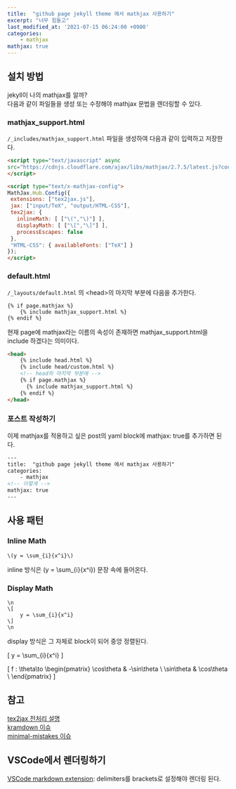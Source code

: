```yaml
---
title:  "github page jekyll theme 에서 mathjax 사용하기"
excerpt: "너무 힘들고"
last_modified_at: '2021-07-15 06:24:00 +0900'
categories:
    - mathjax
mathjax: true
---
```

## 설치 방법
jekyll이 나의 mathjax를 알까?\
다음과 같이 파일들을 생성 또는 수정해야 mathjax 문법을 렌더링할 수 있다.

### mathjax_support.html
```/_includes/mathjax_support.html``` 파일을 생성하여 다음과 같이 입력하고 저장한다.
```html
<script type="text/javascript" async
src="https://cdnjs.cloudflare.com/ajax/libs/mathjax/2.7.5/latest.js?config=TeX-MML-AM_CHTML">
</script>

<script type="text/x-mathjax-config">
MathJax.Hub.Config({
 extensions: ["tex2jax.js"],
 jax: ["input/TeX", "output/HTML-CSS"],
 tex2jax: {
   inlineMath: [ ["\(","\)"] ],
   displayMath: [ ["\[","\]"] ],
   processEscapes: false
 },
 "HTML-CSS": { availableFonts: ["TeX"] }
});
</script>
```

### default.html
```/_layouts/default.html``` 의 \<head\>의 마지막 부분에 다음을 추가한다.
```
{% if page.mathjax %}
    {% include mathjax_support.html %}
{% endif %}
```
현재 page에 mathjax라는 이름의 속성이 존재하면 mathjax_support.html을 include 하겠다는 의미이다.
```html
<head>
    {% include head.html %}
    {% include head/custom.html %}
    <!-- head의 마지막 부분에 -->
    {% if page.mathjax %}
      {% include mathjax_support.html %}
    {% endif %}
</head>
```

### 포스트 작성하기
이제 mathjax를 적용하고 싶은 post의 yaml block에 mathjax: true를 추가하면 된다.
```html
---
title:  "github page jekyll theme 에서 mathjax 사용하기"
categories:
    - mathjax
<!-- 이렇게 -->
mathjax: true
---
```

## 사용 패턴
### Inline Math
```
\(y = \sum_{i}{x^i}\)
```
inline 방식은 \(y = \sum_{i}{x^i}\) 문장 속에 들어온다. 

### Display Math
```
\n
\[
    y = \sum_{i}{x^i}
\]
\n
```
display 방식은 그 자체로 block이 되어 중앙 정렬된다.

\[
    y = \sum_{i}{x^i}
\]

\[
    f : \theta\to 
    \begin{pmatrix}
    \cos\theta & -\sin\theta \\
    \sin\theta & \cos\theta \\
    \end{pmatrix}
\]


## 참고
[tex2jax 전처리 설명](https://docs.mathjax.org/en/v2.7-latest/options/preprocessors/tex2jax.html)\
[kramdown 이슈](https://github.com/gettalong/kramdown/issues/672)\
[minimal-mistakes 이슈](https://www.janmeppe.com/blog/How-to-add-mathjax-to-minimal-mistakes/)

## VSCode에서 렌더링하기
[VSCode markdown extension](https://marketplace.visualstudio.com/items?itemName=goessner.mdmath): delimiters를 brackets로 설정해야 렌더링 된다.


